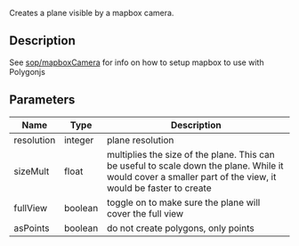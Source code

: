 Creates a plane visible by a mapbox camera.


## Description


See [sop/mapboxCamera](/docs/nodes/sop/mapboxCamera) for info on how to setup mapbox to use with Polygonjs


## Parameters

<table>
<thead>
	<tr>
		<th>Name</th>
		<th>Type</th>
		<th>Description</th>
	</tr>
</thead>
<tr>
	<td>resolution</td>
	<td><div class='bg-orange-800 px-2 py-px text-white rounded-sm'>integer</div></td>
	<td>plane resolution</td>
</tr>
<tr>
	<td>sizeMult</td>
	<td><div class='bg-yellow-800 px-2 py-px text-white rounded-sm'>float</div></td>
	<td>multiplies the size of the plane. This can be useful to scale down the plane. While it would cover a smaller part of the view, it would be faster to create</td>
</tr>
<tr>
	<td>fullView</td>
	<td><div class='bg-emerald-800 px-2 py-px text-white rounded-sm'>boolean</div></td>
	<td>toggle on to make sure the plane will cover the full view</td>
</tr>
<tr>
	<td>asPoints</td>
	<td><div class='bg-emerald-800 px-2 py-px text-white rounded-sm'>boolean</div></td>
	<td>do not create polygons, only points</td>
</tr>
</table>